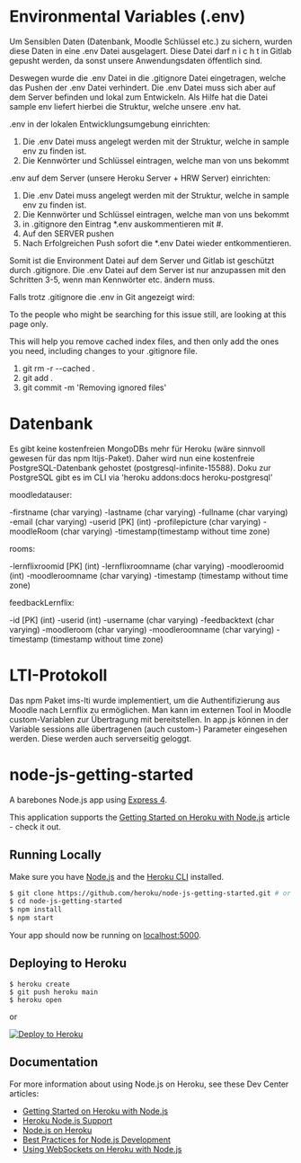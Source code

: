 

# Environmental Variables (.env)

Um Sensiblen Daten (Datenbank, Moodle Schlüssel etc.) zu sichern, wurden diese Daten in eine .env Datei ausgelagert.
Diese Datei darf n i c h t in Gitlab gepusht werden, da sonst unsere Anwendungsdaten öffentlich sind.

Deswegen wurde die .env Datei in die .gitignore Datei eingetragen, welche das Pushen der .env Datei verhindert.
Die .env Datei muss sich aber auf dem Server befinden und lokal zum Entwickeln. Als Hilfe hat die Datei sample env liefert hierbei die Struktur, welche unsere .env hat. 

.env in der lokalen Entwicklungsumgebung einrichten:

1. Die .env Datei muss angelegt werden mit der Struktur, welche in sample env zu finden ist.
2. Die Kennwörter und Schlüssel eintragen, welche man von uns bekommt

.env auf dem Server (unsere Heroku Server + HRW Server) einrichten:

1. Die .env Datei muss angelegt werden mit der Struktur, welche in sample env zu finden ist.
2. Die Kennwörter und Schlüssel eintragen, welche man von uns bekommt
3. in .gitignore den Eintrag *.env auskommentieren mit #.
4. Auf den SERVER pushen
5. Nach Erfolgreichen Push sofort die *.env Datei wieder entkommentieren.

Somit ist die Environment Datei auf dem Server und Gitlab ist geschützt durch .gitignore.
Die .env Datei auf dem Server ist nur anzupassen mit den Schritten 3-5, wenn man Kennwörter etc. ändern muss.


Falls trotz .gitignore die .env in Git angezeigt wird:

To the people who might be searching for this issue still, are looking at this page only.

This will help you remove cached index files, and then only add the ones you need, including changes to your .gitignore file.

1. git rm -r --cached .  
2. git add .
3. git commit -m 'Removing ignored files'


# Datenbank
Es gibt keine kostenfreien MongoDBs mehr für Heroku (wäre sinnvoll gewesen für das npm ltijs-Paket). Daher wird nun eine kostenfreie PostgreSQL-Datenbank gehostet (postgresql-infinite-15588).
Doku zur PostgreSQL gibt es im CLI via 'heroku addons:docs heroku-postgresql'

moodledatauser:

-firstname (char varying)
-lastname (char varying)
-fullname (char varying)
-email (char varying)
-userid [PK] (int)
-profilepicture (char varying)
-moodleRoom (char varying)
-timestamp(timestamp without time zone)

rooms:

-lernflixroomid [PK] (int)
-lernflixroomname (char varying)
-moodleroomid (int)
-moodleroomname (char varying)
-timestamp (timestamp without time zone)

feedbackLernflix:

-id [PK] (int)
-userid (int)
-username (char varying)
-feedbacktext (char varying)
-moodleroom (char varying)
-moodleroomname (char varying)
-timestamp (timestamp without time zone)

# LTI-Protokoll
Das npm Paket ims-lti wurde implementiert, um die Authentifizierung aus Moodle nach Lernflix zu ermöglichen.
Man kann im externen Tool in Moodle custom-Variablen zur Übertragung mit bereitstellen.
In app.js können in der Variable sessions alle übertragenen (auch custom-) Parameter eingesehen werden. Diese werden auch serverseitig geloggt. 

# node-js-getting-started

A barebones Node.js app using [Express 4](http://expressjs.com/).

This application supports the [Getting Started on Heroku with Node.js](https://devcenter.heroku.com/articles/getting-started-with-nodejs) article - check it out.

## Running Locally

Make sure you have [Node.js](http://nodejs.org/) and the [Heroku CLI](https://cli.heroku.com/) installed.

```sh
$ git clone https://github.com/heroku/node-js-getting-started.git # or clone your own fork
$ cd node-js-getting-started
$ npm install
$ npm start
```

Your app should now be running on [localhost:5000](http://localhost:5000/).

## Deploying to Heroku

```
$ heroku create
$ git push heroku main
$ heroku open
```
or

[![Deploy to Heroku](https://www.herokucdn.com/deploy/button.png)](https://heroku.com/deploy)

## Documentation

For more information about using Node.js on Heroku, see these Dev Center articles:

- [Getting Started on Heroku with Node.js](https://devcenter.heroku.com/articles/getting-started-with-nodejs)
- [Heroku Node.js Support](https://devcenter.heroku.com/articles/nodejs-support)
- [Node.js on Heroku](https://devcenter.heroku.com/categories/nodejs)
- [Best Practices for Node.js Development](https://devcenter.heroku.com/articles/node-best-practices)
- [Using WebSockets on Heroku with Node.js](https://devcenter.heroku.com/articles/node-websockets)
